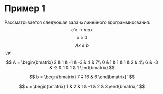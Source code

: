 # Пример 1
Рассматривается следующая задача линейного программирования:
$$ c'x \rightarrow max $$
$$ x \geq 0 $$
$$ Ax \leq b $$
где  

$$
A = \begin{bmatrix}
2 & 1 & -1 & -3 & 4 & 7\\
0 & 1 & 1 & 1 & 2 & 4\\
6 & -3 & -2 & 1 & 1 & 1
\end{bmatrix}
$$

$$ b = \begin{bmatrix}
        7 & 16 & 6
       \end{bmatrix}' $$
  
$$ c = \begin{bmatrix}
        1 & 2 & 1 & -1 & 2 & 3
       \end{bmatrix}' $$
